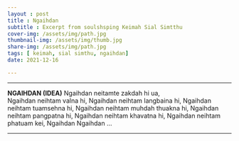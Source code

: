 ```yaml
---
layout : post 
title : Ngaihdan
subtitle : Excerpt from soulshsping Keimah Sial Simtthu
cover-img: /assets/img/path.jpg  
thumbnail-img: /assets/img/thumb.jpg  
share-img: /assets/img/path.jpg  
tags: [ keimah, sial simthu, ngaihdan]
date: 2021-12-16

---
```


***
****NGAIHDAN (IDEA)****
Ngaihdan neitamte zakdah hi ua,  
Ngaihdan neihtam valna hi,
Ngaihdan neihtam langbaina hi,
Ngaihdan neihtam tuamsehna hi,
Ngaihdan neihtam muhdah thuakna hi,
Ngaihdan neihtam pangpatna hi,
Ngaihdan neihtam khavatna hi,
Ngaihdan neihtam phatuam kei,
Ngaihdan Ngaihdan ...
***
